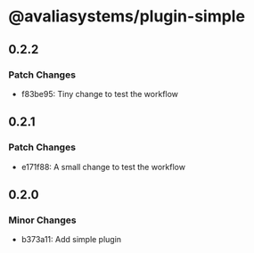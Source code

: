 # @avaliasystems/plugin-simple

## 0.2.2

### Patch Changes

- f83be95: Tiny change to test the workflow

## 0.2.1

### Patch Changes

- e171f88: A small change to test the workflow

## 0.2.0

### Minor Changes

- b373a11: Add simple plugin
